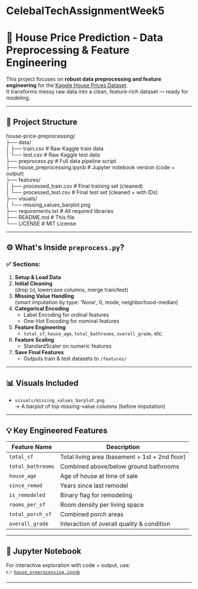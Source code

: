 # CelebalTechAssignmentWeek5
# 🏡 House Price Prediction - Data Preprocessing & Feature Engineering

This project focuses on **robust data preprocessing and feature engineering** for the [Kaggle House Prices Dataset](https://www.kaggle.com/competitions/house-prices-advanced-regression-techniques/data).  
It transforms messy raw data into a clean, feature-rich dataset — ready for modeling.

---

## 📁 Project Structure

house-price-preprocessing/  <br>
├── data/ <br>
│ ├── train.csv # Raw Kaggle train data <br>
│ └── test.csv # Raw Kaggle test data <br>
├── preprocess.py # Full data pipeline script  <br>
├── house_preprocessing.ipynb # Jupyter notebook version (code + output) <br>
├── features/ <br>
│ ├── processed_train.csv # Final training set (cleaned) <br>
│ └── processed_test.csv # Final test set (cleaned + with IDs) <br>
├── visuals/ <br>
│ └── missing_values_barplot.png <br>
├── requirements.txt # All required libraries <br>
├── README.md # This file <br>
└── LICENSE # MIT License <br>


---

## ⚙️ What's Inside `preprocess.py`?

### ✅ Sections:
1. **Setup & Load Data**
2. **Initial Cleaning**  
   (drop `Id`, lowercase columns, merge train/test)
3. **Missing Value Handling**  
   (smart imputation by type: 'None', 0, mode, neighborhood-median)
4. **Categorical Encoding**  
   - Label Encoding for ordinal features  
   - One-Hot Encoding for nominal features
5. **Feature Engineering**  
   - `total_sf`, `house_age`, `total_bathrooms`, `overall_grade`, etc.
6. **Feature Scaling**  
   - StandardScaler on numeric features
7. **Save Final Features**  
   - Outputs train & test datasets to `/features/`

---

## 📊 Visuals Included

- `visuals/missing_values_barplot.png`  
  → A barplot of top missing-value columns (before imputation)

---

## 💡 Key Engineered Features

| Feature Name       | Description |
|--------------------|-------------|
| `total_sf`         | Total living area (basement + 1st + 2nd floor) |
| `total_bathrooms`  | Combined above/below ground bathrooms |
| `house_age`        | Age of house at time of sale |
| `since_remod`      | Years since last remodel |
| `is_remodeled`     | Binary flag for remodeling |
| `rooms_per_sf`     | Room density per living space |
| `total_porch_sf`   | Combined porch areas |
| `overall_grade`    | Interaction of overall quality & condition |

---

## 📘 Jupyter Notebook

For interactive exploration with code + output, use:  
👉 [`house_preprocessing.ipynb`](house_preprocessing.ipynb)

---

